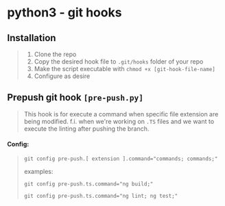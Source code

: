 # python3 - git hooks

## Installation
> 1) Clone the repo
> 2) Copy the desired hook file to `.git/hooks` folder of your repo
> 3) Make the script executable with `chmod +x [git-hook-file-name]`
> 4) Configure as desire

## Prepush git hook `[pre-push.py]`
> This hook is for execute a command when specific file extension are being modified.
> f.i. when we're working on `.TS` files and we want to execute the linting after pushing
> the branch.

#### Config:
>`git config pre-push.[ extension ].command="commands; commands;"`
>
> examples:
>
> `git config pre-push.ts.command="ng build;"`
>
> `git config pre-push.ts.command="ng lint; ng test;"`
